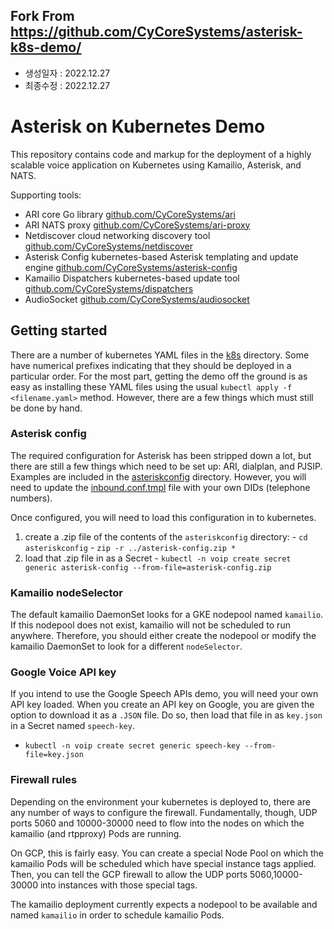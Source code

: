 ## Fork From https://github.com/CyCoreSystems/asterisk-k8s-demo/
- 생성일자 : 2022.12.27   
- 최종수정 : 2022.12.27

# Asterisk on Kubernetes Demo

This repository contains code and markup for the deployment of a highly scalable
voice application on Kubernetes using Kamailio, Asterisk, and NATS.

Supporting tools:

  - ARI core Go library [github.com/CyCoreSystems/ari](https://github.com/CyCoreSystems/ari)
  - ARI NATS proxy [github.com/CyCoreSystems/ari-proxy](https://github.com/CyCoreSystems/ari-proxy)
  - Netdiscover cloud networking discovery tool [github.com/CyCoreSystems/netdiscover](https://github.com/CyCoreSystems/netdiscover)
  - Asterisk Config kubernetes-based Asterisk templating and update engine [github.com/CyCoreSystems/asterisk-config](https://github.com/CyCoreSystems/asterisk-config)
  - Kamailio Dispatchers kubernetes-based update tool [github.com/CyCoreSystems/dispatchers](https://github.com/CyCoreSystems/dispatchers)
  - AudioSocket [github.com/CyCoreSystems/audiosocket](https://github.com/CyCoreSystems/audiosocket)

## Getting started

There are a number of kubernetes YAML files in the [k8s](live-demo/k8s/)
directory.  Some have numerical prefixes indicating that they should be deployed
in a particular order.  For the most part, getting the demo off the ground is as
easy as installing these YAML files using the usual `kubectl apply -f
<filename.yaml>` method.  However, there are a few things which must still be
done by hand.

### Asterisk config

The required configuration for Asterisk has been stripped down a lot, but there
are still a few things which need to be set up:  ARI, dialplan, and PJSIP.
Examples are included in the [asteriskconfig](live-demo/asteriskconfig)
directory.  However, you will need to update the
[inbound.conf.tmpl](live-demo/asteriskconfig/extensions.d/inbound.conf.tmpl)
file with your own DIDs (telephone numbers).

Once configured, you will need to load this configuration in to kubernetes.

  1. create a .zip file of the contents of the `asteriskconfig` directory:
    - `cd asteriskconfig`
    - `zip -r ../asterisk-config.zip *`
  2. load that .zip file in as a Secret
    - `kubectl -n voip create secret generic asterisk-config --from-file=asterisk-config.zip`

### Kamailio nodeSelector

The default kamailio DaemonSet looks for a GKE nodepool named `kamailio`.  If
this nodepool does not exist, kamailio will not be scheduled to run anywhere.
Therefore, you should either create the nodepool or modify the kamailio
DaemonSet to look for a different `nodeSelector`.

### Google Voice API key

If you intend to use the Google Speech APIs demo, you will need your own API key
loaded.  When you create an API key on Google, you are given the option to
download it as a `.JSON` file.  Do so, then load that file in as `key.json` in a
Secret named `speech-key`.

  - `kubectl -n voip create secret generic speech-key --from-file=key.json`

### Firewall rules

Depending on the environment your kubernetes is deployed to, there are any
number of ways to configure the firewall.  Fundamentally, though, UDP ports 5060
and 10000-30000 need to flow into the nodes on which the kamailio (and rtpproxy)
Pods are running.

On GCP, this is fairly easy.  You can create a special Node Pool on which the kamailio
Pods will be scheduled which have special instance tags applied.  Then, you can
tell the GCP firewall to allow the UDP ports 5060,10000-30000 into instances
with those special tags.

The kamailio deployment currently expects a nodepool to be available and named
`kamailio` in order to schedule kamailio Pods.

